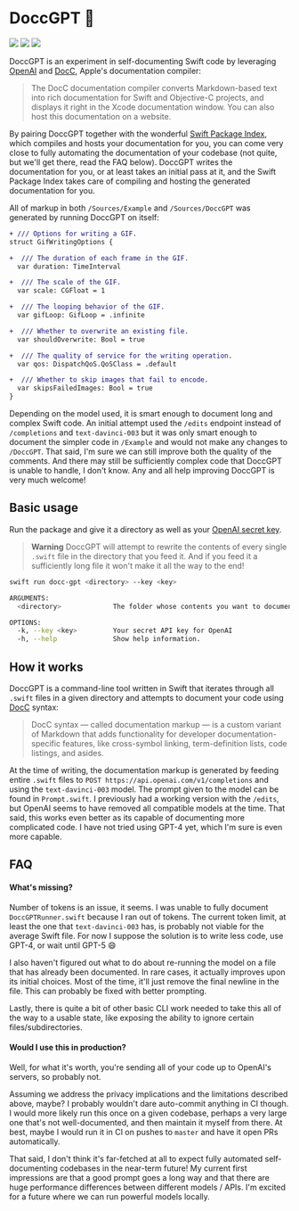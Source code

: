 # DoccGPT 🧹

![](https://github.com/gonzalonunez/docc-gpt/actions/workflows/build.yml/badge.svg)
[![](https://img.shields.io/endpoint?url=https%3A%2F%2Fswiftpackageindex.com%2Fapi%2Fpackages%2Fgonzalonunez%2Fdocc-gpt%2Fbadge%3Ftype%3Dswift-versions)](https://swiftpackageindex.com/gonzalonunez/docc-gpt)
[![](https://img.shields.io/endpoint?url=https%3A%2F%2Fswiftpackageindex.com%2Fapi%2Fpackages%2Fgonzalonunez%2Fdocc-gpt%2Fbadge%3Ftype%3Dplatforms)](https://swiftpackageindex.com/gonzalonunez/docc-gpt)

DoccGPT is an experiment in self-documenting Swift code by leveraging [OpenAI](https://platform.openai.com/docs/api-reference/edits) and [DocC](https://developer.apple.com/documentation/docc), Apple's documentation compiler:

> The DocC documentation compiler converts Markdown-based text into rich documentation for Swift and Objective-C projects, and displays it right in the Xcode documentation window. You can also host this documentation on a website.

By pairing DoccGPT together with the wonderful [Swift Package Index](https://blog.swiftpackageindex.com/posts/auto-generating-auto-hosting-and-auto-updating-docc-documentation/), which compiles and hosts your documentation for you, you can come very close to fully automating the documentation of your codebase (not quite, but we'll get there, read the FAQ below). DoccGPT writes the documentation for you, or at least takes an initial pass at it, and the Swift Package Index takes care of compiling and hosting the generated documentation for you.

All of markup in both `/Sources/Example` and `/Sources/DoccGPT` was generated by running DoccGPT on itself:

```diff
+ /// Options for writing a GIF.
struct GifWritingOptions {

+  /// The duration of each frame in the GIF.
  var duration: TimeInterval

+  /// The scale of the GIF.
  var scale: CGFloat = 1

+  /// The looping behavior of the GIF.
  var gifLoop: GifLoop = .infinite

+  /// Whether to overwrite an existing file.
  var shouldOverwrite: Bool = true

+  /// The quality of service for the writing operation.
  var qos: DispatchQoS.QoSClass = .default

+  /// Whether to skip images that fail to encode.
  var skipsFailedImages: Bool = true
}
```

Depending on the model used, it is smart enough to document long and complex Swift code. An initial attempt used the `/edits` endpoint instead of `/completions` and `text-davinci-003` but it was only smart enough to document the simpler code in `/Example` and would not make any changes to `/DoccGPT`. That said, I'm sure we can still improve both the quality of the comments. And there may still be sufficiently complex code that DoccGPT is unable to handle, I don't know. Any and all help improving DoccGPT is very much welcome!

## Basic usage

Run the package and give it a directory as well as your [OpenAI secret key](https://platform.openai.com/account/api-keys).

> **Warning**
> DoccGPT will attempt to rewrite the contents of every single `.swift` file in the directory that you feed it. And if you feed it a sufficiently long file it won't make it all the way to the end!

```bash
swift run docc-gpt <directory> --key <key>
```

```bash
ARGUMENTS:
  <directory>             The folder whose contents you want to document

OPTIONS:
  -k, --key <key>         Your secret API key for OpenAI
  -h, --help              Show help information.
```

## How it works

DoccGPT is a command-line tool written in Swift that iterates through all `.swift` files in a given directory and attempts to document your code using [DocC](https://developer.apple.com/documentation/docc) syntax:

> DocC syntax — called documentation markup — is a custom variant of Markdown that adds functionality for developer documentation-specific features, like cross-symbol linking, term-definition lists, code listings, and asides.

At the time of writing, the documentation markup is generated by feeding entire `.swift` files to `POST https://api.openai.com/v1/completions` and using the `text-davinci-003` model. The prompt given to the model can be found in `Prompt.swift`. I previously had a working version with the `/edits`, but OpenAI seems to have removed all compatible models at the time. That said, this works even better as its capable of documenting more complicated code. I have not tried using GPT-4 yet, which I'm sure is even more capable.

## FAQ

#### What's missing?

Number of tokens is an issue, it seems. I was unable to fully document `DoccGPTRunner.swift` because I ran out of tokens. The current token limit, at least the one that `text-davinci-003` has, is probably not viable for the average Swift file. For now I suppose the solution is to write less code, use GPT-4, or wait until GPT-5 😄

I also haven't figured out what to do about re-running the model on a file that has already been documented. In rare cases, it actually improves upon its initial choices. Most of the time, it'll just remove the final newline in the file. This can probably be fixed with better prompting.

Lastly, there is quite a bit of other basic CLI work needed to take this all of the way to a usable state, like exposing the ability to ignore certain files/subdirectories.

#### Would I use this in production?

Well, for what it's worth, you're sending all of your code up to OpenAI's servers, so probably not.

Assuming we address the privacy implications and the limitations described above, maybe? I probably wouldn't dare auto-commit anything in CI though. I would more likely run this once on a given codebase, perhaps a very large one that's not well-documented, and then maintain it myself from there. At best, maybe I would run it in CI on pushes to `master` and have it open PRs automatically.

That said, I don't think it's far-fetched at all to expect fully automated self-documenting codebases in the near-term future! My current first impressions are that a good prompt goes a long way and that there are huge performance differences between different models / APIs. I'm excited for a future where we can run powerful models locally.
